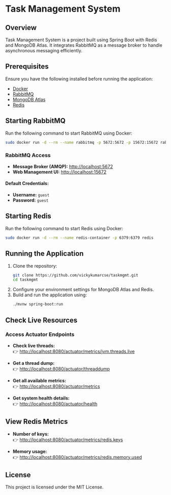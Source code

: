 # Task Management System

## Overview
Task Management System is a project built using Spring Boot with Redis and MongoDB Atlas. It integrates RabbitMQ as a message broker to handle asynchronous messaging efficiently.

## Prerequisites
Ensure you have the following installed before running the application:
- [Docker](https://www.docker.com/)
- [RabbitMQ](https://www.rabbitmq.com/)
- [MongoDB Atlas](https://www.mongodb.com/cloud/atlas)
- [Redis](https://redis.io/)

## Starting RabbitMQ
Run the following command to start RabbitMQ using Docker:

```sh
sudo docker run -d --rm --name rabbitmq -p 5672:5672 -p 15672:15672 rabbitmq:4.0-management
```

### RabbitMQ Access
- **Message Broker (AMQP):** [http://localhost:5672](http://localhost:5672)
- **Web Management UI:** [http://localhost:15672](http://localhost:15672)
  
#### Default Credentials:
- **Username:** `guest`
- **Password:** `guest`

## Starting Redis
Run the following command to start Redis using Docker:

```sh
sudo docker run -d --rm --name redis-container -p 6379:6379 redis

```

## Running the Application
1. Clone the repository:
   ```sh
   git clone https://github.com/vickykumarcse/taskmgmt.git
   cd taskmgmt
   ```
2. Configure your environment settings for MongoDB Atlas and Redis.
3. Build and run the application using:
   ```sh
   ./mvnw spring-boot:run
   ```
## Check Live Resources

### Access Actuator Endpoints

- **Check live threads:**  
  👉 [http://localhost:8080/actuator/metrics/jvm.threads.live](http://localhost:8080/actuator/metrics/jvm.threads.live)

- **Get a thread dump:**  
  👉 [http://localhost:8080/actuator/threaddump](http://localhost:8080/actuator/threaddump)

- **Get all available metrics:**  
  👉 [http://localhost:8080/actuator/metrics](http://localhost:8080/actuator/metrics)

- **Get system health details:**  
  👉 [http://localhost:8080/actuator/health](http://localhost:8080/actuator/health)

## View Redis Metrics

- **Number of keys:**  
  👉 [http://localhost:8080/actuator/metrics/redis.keys](http://localhost:8080/actuator/metrics/redis.keys)

- **Memory usage:**  
  👉 [http://localhost:8080/actuator/metrics/redis.memory.used](http://localhost:8080/actuator/metrics/redis.memory.used)


## License
This project is licensed under the MIT License.